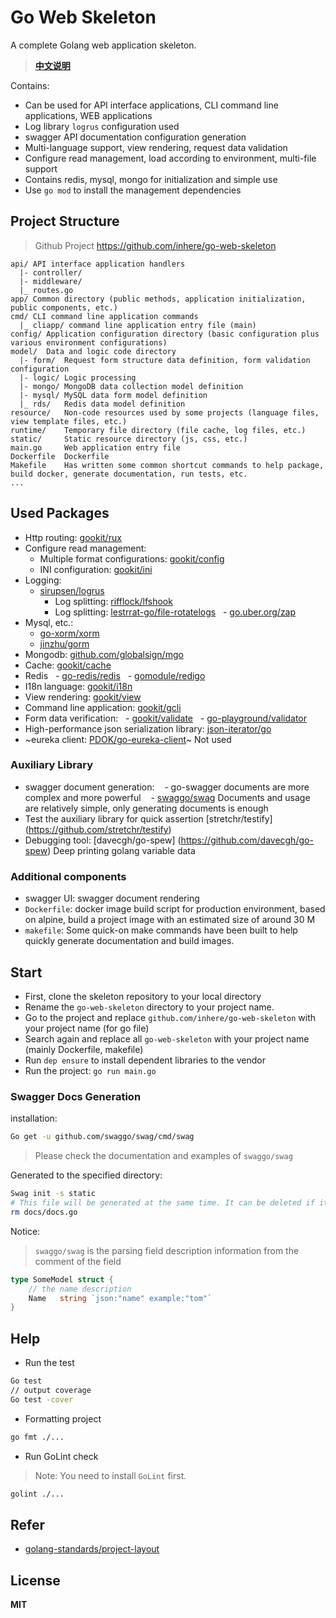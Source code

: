 # Go Web Skeleton

A complete Golang web application skeleton.

> **[中文说明](README.zh-CN.md)**

Contains:

- Can be used for API interface applications, CLI command line applications, WEB applications
- Log library `logrus` configuration used
- swagger API documentation configuration generation
- Multi-language support, view rendering, request data validation
- Configure read management, load according to environment, multi-file support
- Contains redis, mysql, mongo for initialization and simple use
- Use `go mod` to install the management dependencies

## Project Structure

> Github Project https://github.com/inhere/go-web-skeleton

```text
api/ API interface application handlers
  |- controller/
  |- middleware/
  |_ routes.go
app/ Common directory (public methods, application initialization, public components, etc.)
cmd/ CLI command line application commands
  |_ cliapp/ command line application entry file (main)
config/ Application configuration directory (basic configuration plus various environment configurations)
model/  Data and logic code directory
  |- form/  Request form structure data definition, form validation configuration
  |- logic/ Logic processing
  |- mongo/ MongoDB data collection model definition
  |- mysql/ MySQL data form model definition
  |_ rds/   Redis data model definition
resource/   Non-code resources used by some projects (language files, view template files, etc.)
runtime/    Temporary file directory (file cache, log files, etc.)
static/     Static resource directory (js, css, etc.)
main.go     Web application entry file
Dockerfile  Dockerfile
Makefile    Has written some common shortcut commands to help package, build docker, generate documentation, run tests, etc.
...
```

## Used Packages

- Http routing: [gookit/rux](https://github.com/gookit/rux)
- Configure read management:
  - Multiple format configurations: [gookit/config](https://github.com/gookit/config)
  - INI configuration: [gookit/ini](https://github.com/gookit/ini)
- Logging:
  - [sirupsen/logrus](https://github.com/sirupsen/logrus)
    - Log splitting: [rifflock/lfshook](https://github.com/rifflock/lfshook)
    - Log splitting: [lestrrat-go/file-rotatelogs](https://github.com/lestrrat-go/file-rotatelogs)
  - [go.uber.org/zap](https://github.com/uber-go/zap)
- Mysql, etc.:
  - [go-xorm/xorm](https://github.com/go-xorm/xorm)
  - [jinzhu/gorm](https://github.com/jinzhu/gorm)
- Mongodb: [github.com/globalsign/mgo](https://github.com/globalsign/mgo)
- Cache: [gookit/cache](https://github.com/gookit/cache)
- Redis
  - [go-redis/redis](https://github.com/go-redis/redis)
  - [gomodule/redigo](https://github.com/gomodule/redigo/redis)
- I18n language: [gookit/i18n](https://github.com/gookit/i18n)
- View rendering: [gookit/view](https://github.com/gookit/view)
- Command line application: [gookit/gcli](https://github.com/gookit/gcli)
- Form data verification:
  - [gookit/validate](https://github.com/gookit/validate)
  - [go-playground/validator](https://github.com/go-playground/validator)
- High-performance json serialization library: [json-iterator/go](https://github.com/json-iterator/go)
- ~eureka client: [PDOK/go-eureka-client](https://github.com/PDOK/go-eureka-client)~ Not used

### Auxiliary Library

- swagger document generation:
   - go-swagger documents are more complex and more powerful
   - [swaggo/swag](https://github.com/swaggo/swag) Documents and usage are relatively simple, only generating documents is enough
- Test the auxiliary library for quick assertion [stretchr/testify] (https://github.com/stretchr/testify)
- Debugging tool: [davecgh/go-spew] (https://github.com/davecgh/go-spew) Deep printing golang variable data

### Additional components

- swagger UI: swagger document rendering
- `Dockerfile`: docker image build script for production environment, based on alpine, build a project image with an estimated size of around 30 M
- `makefile`: Some quick-on make commands have been built to help quickly generate documentation and build images.

## Start

- First, clone the skeleton repository to your local directory
- Rename the `go-web-skeleton` directory to your project name.
- Go to the project and replace `github.com/inhere/go-web-skeleton` with your project name (for go file)
- Search again and replace all `go-web-skeleton` with your project name (mainly Dockerfile, makefile)
- Run `dep ensure` to install dependent libraries to the vendor
- Run the project: `go run main.go`

### Swagger Docs Generation

installation:

```bash
Go get -u github.com/swaggo/swag/cmd/swag
```

> Please check the documentation and examples of `swaggo/swag`

Generated to the specified directory:

```bash
Swag init -s static
# This file will be generated at the same time. It can be deleted if it is not needed.
rm docs/docs.go
```

Notice:

> `swaggo/swag` is the parsing field description information from the comment of the field

```go
type SomeModel struct {
	// the name description
	Name   string `json:"name" example:"tom"`
}	
```

## Help

- Run the test

```bash
Go test
// output coverage
Go test -cover
```

- Formatting project

```bash
go fmt ./...
```
- Run GoLint check

> Note: You need to install `GoLint` first.

```bash
golint ./...
```

## Refer

- [golang-standards/project-layout](https://github.com/golang-standards/project-layout)

## License

**MIT**
